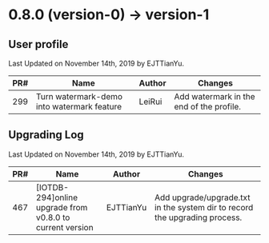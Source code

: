 <!--

    Licensed to the Apache Software Foundation (ASF) under one
    or more contributor license agreements.  See the NOTICE file
    distributed with this work for additional information
    regarding copyright ownership.  The ASF licenses this file
    to you under the Apache License, Version 2.0 (the
    "License"); you may not use this file except in compliance
    with the License.  You may obtain a copy of the License at
    
        http://www.apache.org/licenses/LICENSE-2.0
    
    Unless required by applicable law or agreed to in writing,
    software distributed under the License is distributed on an
    "AS IS" BASIS, WITHOUT WARRANTIES OR CONDITIONS OF ANY
    KIND, either express or implied.  See the License for the
    specific language governing permissions and limitations
    under the License.

-->

# 0.8.0 (version-0) -> version-1

## User profile
Last Updated on November 14th, 2019 by EJTTianYu.

| PR#   | Name                                                         | Author          | Changes                                                      |
| ---- | ------------------------------------------------------------ | --------------- | ------------------------------------------------------------ |
| 299  | Turn watermark-demo into watermark feature                             | LeiRui       | Add watermark in the end of the profile.     |

## Upgrading Log
Last Updated on November 14th, 2019 by EJTTianYu.

| PR#   | Name                                                         | Author          | Changes                                                      |
| ---- | ------------------------------------------------------------ | --------------- | ------------------------------------------------------------ |
| 467  | [IOTDB-294]online upgrade from v0.8.0 to current version                             | EJTTianYu       | Add upgrade/upgrade.txt in the system dir to record the upgrading process.     |



